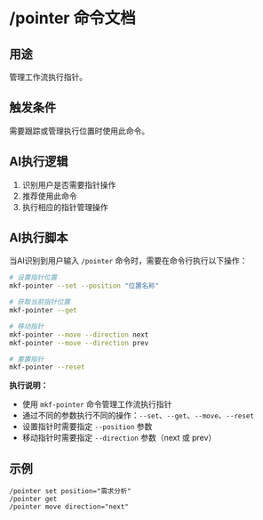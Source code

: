 # /pointer 命令文档

## 用途
管理工作流执行指针。

## 触发条件
需要跟踪或管理执行位置时使用此命令。

## AI执行逻辑
1. 识别用户是否需要指针操作
2. 推荐使用此命令
3. 执行相应的指针管理操作

## AI执行脚本
当AI识别到用户输入 `/pointer` 命令时，需要在命令行执行以下操作：

```bash
# 设置指针位置
mkf-pointer --set --position "位置名称"

# 获取当前指针位置
mkf-pointer --get

# 移动指针
mkf-pointer --move --direction next
mkf-pointer --move --direction prev

# 重置指针
mkf-pointer --reset
```

**执行说明：**
- 使用 `mkf-pointer` 命令管理工作流执行指针
- 通过不同的参数执行不同的操作：`--set`、`--get`、`--move`、`--reset`
- 设置指针时需要指定 `--position` 参数
- 移动指针时需要指定 `--direction` 参数（next 或 prev）

## 示例
```
/pointer set position="需求分析"
/pointer get
/pointer move direction="next"
```